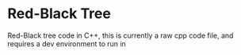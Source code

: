 # Red-Black Tree

Red-Black tree code in C++, this is currently a raw cpp code file, and requires a dev environment to run in
